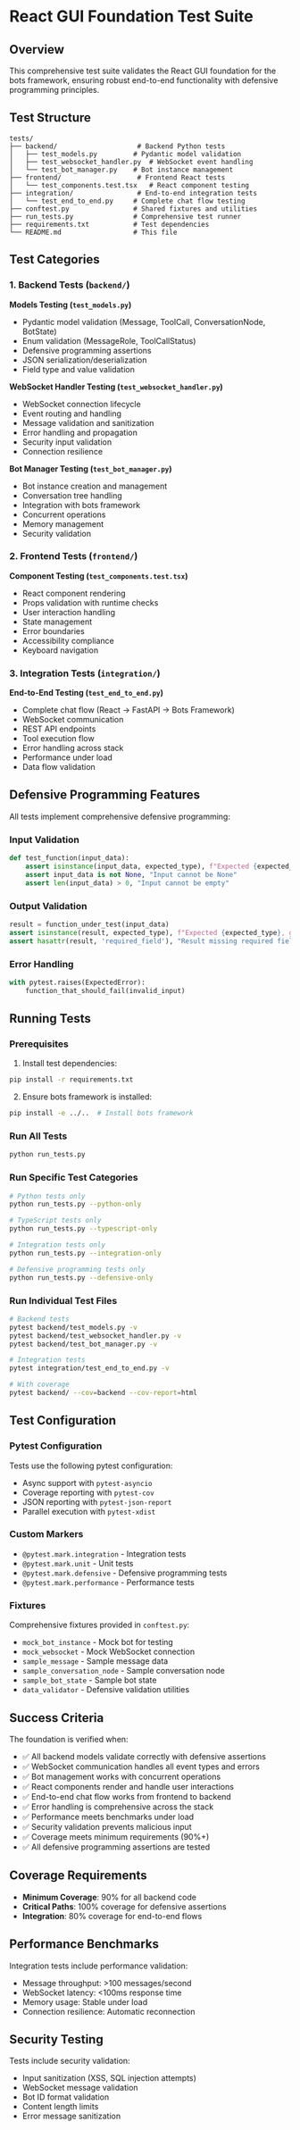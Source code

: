 # React GUI Foundation Test Suite

## Overview

This comprehensive test suite validates the React GUI foundation for the bots framework, ensuring robust end-to-end functionality with defensive programming principles.

## Test Structure

```
tests/
├── backend/                    # Backend Python tests
│   ├── test_models.py         # Pydantic model validation
│   ├── test_websocket_handler.py  # WebSocket event handling
│   └── test_bot_manager.py    # Bot instance management
├── frontend/                   # Frontend React tests
│   └── test_components.test.tsx   # React component testing
├── integration/                # End-to-end integration tests
│   └── test_end_to_end.py     # Complete chat flow testing
├── conftest.py                # Shared fixtures and utilities
├── run_tests.py               # Comprehensive test runner
├── requirements.txt           # Test dependencies
└── README.md                  # This file
```

## Test Categories

### 1. Backend Tests (`backend/`)

**Models Testing (`test_models.py`)**
- Pydantic model validation (Message, ToolCall, ConversationNode, BotState)
- Enum validation (MessageRole, ToolCallStatus)
- Defensive programming assertions
- JSON serialization/deserialization
- Field type and value validation

**WebSocket Handler Testing (`test_websocket_handler.py`)**
- WebSocket connection lifecycle
- Event routing and handling
- Message validation and sanitization
- Error handling and propagation
- Security input validation
- Connection resilience

**Bot Manager Testing (`test_bot_manager.py`)**
- Bot instance creation and management
- Conversation tree handling
- Integration with bots framework
- Concurrent operations
- Memory management
- Security validation

### 2. Frontend Tests (`frontend/`)

**Component Testing (`test_components.test.tsx`)**
- React component rendering
- Props validation with runtime checks
- User interaction handling
- State management
- Error boundaries
- Accessibility compliance
- Keyboard navigation

### 3. Integration Tests (`integration/`)

**End-to-End Testing (`test_end_to_end.py`)**
- Complete chat flow (React → FastAPI → Bots Framework)
- WebSocket communication
- REST API endpoints
- Tool execution flow
- Error handling across stack
- Performance under load
- Data flow validation

## Defensive Programming Features

All tests implement comprehensive defensive programming:

### Input Validation
```python
def test_function(input_data):
    assert isinstance(input_data, expected_type), f"Expected {expected_type}, got {type(input_data)}"
    assert input_data is not None, "Input cannot be None"
    assert len(input_data) > 0, "Input cannot be empty"
```

### Output Validation
```python
result = function_under_test(input_data)
assert isinstance(result, expected_type), f"Expected {expected_type}, got {type(result)}"
assert hasattr(result, 'required_field'), "Result missing required field"
```

### Error Handling
```python
with pytest.raises(ExpectedError):
    function_that_should_fail(invalid_input)
```

## Running Tests

### Prerequisites

1. Install test dependencies:
```bash
pip install -r requirements.txt
```

2. Ensure bots framework is installed:
```bash
pip install -e ../..  # Install bots framework
```

### Run All Tests
```bash
python run_tests.py
```

### Run Specific Test Categories
```bash
# Python tests only
python run_tests.py --python-only

# TypeScript tests only
python run_tests.py --typescript-only

# Integration tests only
python run_tests.py --integration-only

# Defensive programming tests only
python run_tests.py --defensive-only
```

### Run Individual Test Files
```bash
# Backend tests
pytest backend/test_models.py -v
pytest backend/test_websocket_handler.py -v
pytest backend/test_bot_manager.py -v

# Integration tests
pytest integration/test_end_to_end.py -v

# With coverage
pytest backend/ --cov=backend --cov-report=html
```

## Test Configuration

### Pytest Configuration
Tests use the following pytest configuration:
- Async support with `pytest-asyncio`
- Coverage reporting with `pytest-cov`
- JSON reporting with `pytest-json-report`
- Parallel execution with `pytest-xdist`

### Custom Markers
- `@pytest.mark.integration` - Integration tests
- `@pytest.mark.unit` - Unit tests
- `@pytest.mark.defensive` - Defensive programming tests
- `@pytest.mark.performance` - Performance tests

### Fixtures
Comprehensive fixtures provided in `conftest.py`:
- `mock_bot_instance` - Mock bot for testing
- `mock_websocket` - Mock WebSocket connection
- `sample_message` - Sample message data
- `sample_conversation_node` - Sample conversation node
- `sample_bot_state` - Sample bot state
- `data_validator` - Defensive validation utilities

## Success Criteria

The foundation is verified when:

- ✅ All backend models validate correctly with defensive assertions
- ✅ WebSocket communication handles all event types and errors
- ✅ Bot management works with concurrent operations
- ✅ React components render and handle user interactions
- ✅ End-to-end chat flow works from frontend to backend
- ✅ Error handling is comprehensive across the stack
- ✅ Performance meets benchmarks under load
- ✅ Security validation prevents malicious input
- ✅ Coverage meets minimum requirements (90%+)
- ✅ All defensive programming assertions are tested

## Coverage Requirements

- **Minimum Coverage**: 90% for all backend code
- **Critical Paths**: 100% coverage for defensive assertions
- **Integration**: 80% coverage for end-to-end flows

## Performance Benchmarks

Integration tests include performance validation:
- Message throughput: >100 messages/second
- WebSocket latency: <100ms response time
- Memory usage: Stable under load
- Connection resilience: Automatic reconnection

## Security Testing

Tests include security validation:
- Input sanitization (XSS, SQL injection attempts)
- WebSocket message validation
- Bot ID format validation
- Content length limits
- Error message sanitization
